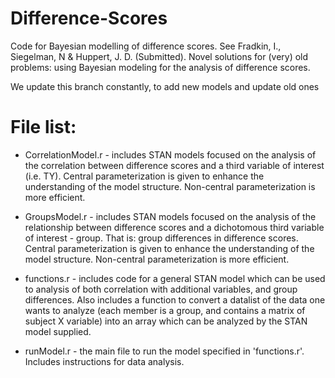 # Difference-Scores
Code for Bayesian modelling of difference scores. 
See Fradkin, I., Siegelman, N & Huppert, J. D. (Submitted). Novel solutions for (very) old problems: using Bayesian modeling for the analysis of difference scores.


We update this branch constantly, to add new models and update old ones

# File list:
- CorrelationModel.r - includes STAN models focused on the analysis of the correlation between difference scores and a third variable of interest (i.e. TY). Central parameterization is given to enhance the understanding of the model structure. Non-central parameterization is more efficient.

- GroupsModel.r - includes STAN models focused on the analysis of the relationship between difference scores and a dichotomous third variable of interest - group. That is: group differences in difference scores. Central parameterization is given to enhance the understanding of the model structure. Non-central parameterization is more efficient.

- functions.r - includes code for a general STAN model which can be used to analysis of both correlation with additional variables, and group differences. Also includes a function to convert a datalist of the data one wants to analyze (each member is a group, and contains a matrix of subject X variable) into an array which can be analyzed by the STAN model supplied.


- runModel.r - the main file to run the model specified in 'functions.r'. Includes instructions for data analysis.
